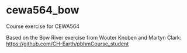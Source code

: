# cewa564_bow
Course exercise for CEWA564

Based on the Bow River exercise from Wouter Knoben and Martyn Clark: https://github.com/CH-Earth/pbhmCourse_student
